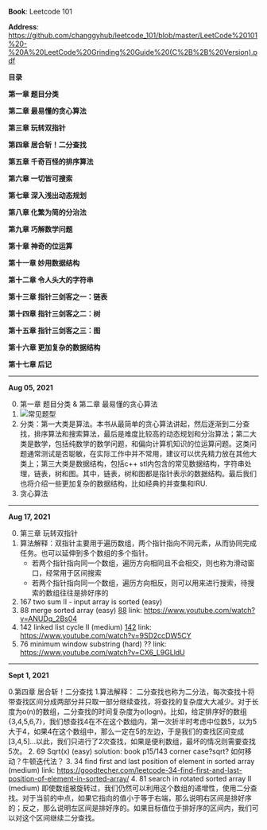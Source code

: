 <b>Book</b>: Leetcode 101

<b>Address</b>: https://github.com/changgyhub/leetcode_101/blob/master/LeetCode%20101%20-%20A%20LeetCode%20Grinding%20Guide%20(C%2B%2B%20Version).pdf

<b>目录</b>

<b>第一章 题目分类</b>

<b>第二章 最易懂的贪心算法</b>

<b>第三章 玩转双指针</b>

<b>第四章 居合斩！二分查找</b>

<b>第五章 千奇百怪的排序算法</b>

<b>第六章 一切皆可搜索</b>

<b>第七章 深入浅出动态规划</b>

<b>第八章 化繁为简的分治法</b>

<b>第九章 巧解数学问题</b>

<b>第十章 神奇的位运算</b>

<b>第十一章 妙用数据结构</b>

<b>第十二章 令人头大的字符串</b>

<b>第十三章 指针三剑客之一：链表</b>

<b>第十四章 指针三剑客之二：树</b>

<b>第十五章 指针三剑客之三：图</b>

<b>第十六章 更加复杂的数据结构</b>

<b>第十七章 后记</b>

---

<b>Aug 05, 2021</b>

0. 第一章 题目分类 & 第二章 最易懂的贪心算法
1. ![常见题型](https://github.com/tinghe14/STUDY-LeetCode-Python-Note/blob/main/Book_Leetcode_101/%E5%B8%B8%E8%A7%81%E9%A2%98%E5%9E%8B.png)
2. 分类：第一大类是算法。本书从最简单的贪心算法讲起，然后逐渐到二分查找，排序算法和搜索算法，最后是难度比较高的动态规划和分治算法；第二大类是数学，包括纯数学的数学问题，和偏向计算机知识的位运算问题。这类问题通常测试是否聪敏，在实际工作中并不常用，建议可以优先精力放在其他大类上；第三大类是数据结构，包括c++ stl内包含的常见数据结构，字符串处理，链表，树和图。其中，链表，树和图都是指针表示的数据结构。最后我们也将介绍一些更加复杂的数据结构，比如经典的并查集和lRU.
3. 贪心算法

---

<b>Aug 17, 2021</b>

0. 第三章 玩转双指针
1. 算法解释：双指针主要用于遍历数组，两个指针指向不同元素，从而协同完成任务。也可以延伸到多个数组的多个指针。
    + 若两个指针指向同一个数组，遍历方向相同且不会相交，则也称为滑动窗口，经常用于区间搜索
    + 若两个指针指向同一个数组，遍历方向相反，则可以用来进行搜索，待搜索的数组往往是排好序的
2. 167 two sum II - input array is sorted (easy)
3. 88 merge sorted array (easy)
[88](https://github.com/tinghe14/STUDY-LeetCode-Python-Note/blob/main/Book_Leetcode_101/Pic/%E7%AC%AC%E4%B8%89%E7%AB%A0/88.png)
link: https://www.youtube.com/watch?v=ANUDq_2Bs04
4. 142 linked list cycle II (medium)
[142](https://github.com/tinghe14/STUDY-LeetCode-Python-Note/blob/main/Book_Leetcode_101/Pic/%E7%AC%AC%E4%B8%89%E7%AB%A0/142.png)
link: https://www.youtube.com/watch?v=9SD2ccDW5CY
5. 76 minimum window substring (hard)
??
link: https://www.youtube.com/watch?v=CX6_L9GLldU

---

<b>Sept 1, 2021</b>

0.第四章 居合斩！二分查找
1.算法解释： 二分查找也称为二分法，每次查找十将带查找区间分成两部分并只取一部分继续查找，将查找的复杂度大大减少。对于长度为o(n)的数组，二分查找的时间复杂度为o(logn)。比如，给定排序好的数组{3,4,5,6,7}，我们想查找4在不在这个数组内，第一次折半时考虑中位数5，以为5大于4，如果4在这个数组中，那么一定在5的左边，于是我们的查找区间变成[3,4,5]...以此，我们只进行了2次查找，如果是便利数组，最坏的情况则需要查找5次。
2. 69 Sqrt(x) (easy) solution: book p15/143 corner case?sqrt? 如何移动？牛顿迭代法？
3. 34 find first and last position of element in sorted array (medium) 
link: https://goodtecher.com/leetcode-34-find-first-and-last-position-of-element-in-sorted-array/
4. 81 search in rotated sorted array II (medium) 即使数组被旋转过，我们仍然可以利用这个数组的递增性，使用二分查找。对于当前的中点，如果它指向的值小于等于右端，那么说明右区间是排好序的；反之，那么说明左区间是排好序的。如果目标值位于排好序的区间内，我们可以对这个区间继续二分查找。
